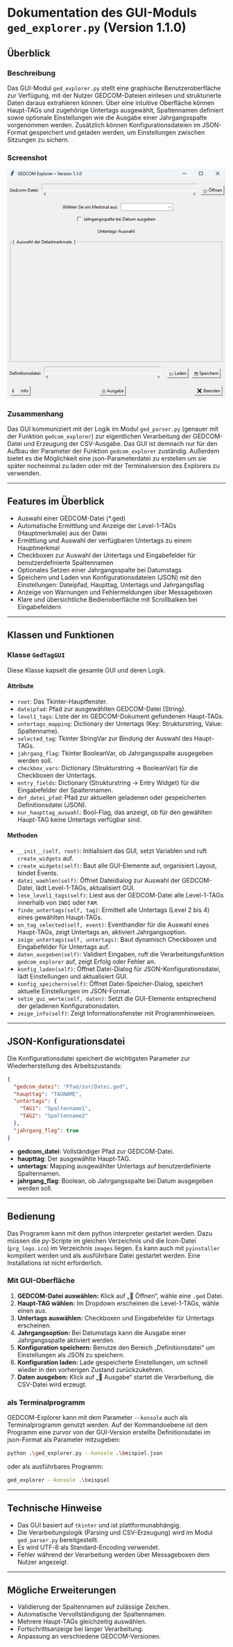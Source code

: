 # Dokumentation des GUI-Moduls `ged_explorer.py` (Version 1.1.0)

## Überblick

### Beschreibung
Das GUI-Modul `ged_explorer.py` stellt eine graphische Benutzeroberfläche zur Verfügung, mit der Nutzer GEDCOM-Dateien einlesen und strukturierte Daten daraus extrahieren können. Über eine intuitive Oberfläche können Haupt-TAGs und zugehörige Untertags ausgewählt, Spaltennamen definiert sowie optionale Einstellungen wie die Ausgabe einer Jahrgangsspalte vorgenommen werden. Zusätzlich können Konfigurationsdateien im JSON-Format gespeichert und geladen werden, um Einstellungen zwischen Sitzungen zu sichern.
### Screenshot
![alt text](<images/Screenshot 2025-06-02 081628.png>)

### Zusammenhang
Das GUI kommuniziert mit der Logik im Modul `ged_parser.py` (genauer mit der Funktion `gedcom_explorer`) zur eigentlichen Verarbeitung der GEDCOM-Datei und Erzeugung der CSV-Ausgabe. Das GUI ist demnach nur für den Aufbau der Parameter der Funktion `gedcom_explorer` zuständig. 
Außerdem bietet es die Möglichkeit eine json-Parameterdatei zu erstellen um sie später nocheinmal zu laden oder mit der Terminalversion des Explorers zu verwenden.

---

## Features im Überblick

* Auswahl einer GEDCOM-Datei (\*.ged)
* Automatische Ermittlung und Anzeige der Level-1-TAGs (Hauptmerkmale) aus der Datei
* Ermittlung und Auswahl der verfügbaren Untertags zu einem Hauptmerkmal
* Checkboxen zur Auswahl der Untertags und Eingabefelder für benutzerdefinierte Spaltennamen
* Optionales Setzen einer Jahrgangsspalte bei Datumstags
* Speichern und Laden von Konfigurationsdateien (JSON) mit den Einstellungen: Dateipfad, Haupttag, Untertags und Jahrgangsflag
* Anzeige von Warnungen und Fehlermeldungen über Messageboxen
* Klare und übersichtliche Bedienoberfläche mit Scrollbalken bei Eingabefeldern

---

## Klassen und Funktionen

### Klasse `GedTagGUI`

Diese Klasse kapselt die gesamte GUI und deren Logik.

#### Attribute

* `root`: Das Tkinter-Hauptfenster.
* `dateipfad`: Pfad zur ausgewählten GEDCOM-Datei (String).
* `level1_tags`: Liste der im GEDCOM-Dokument gefundenen Haupt-TAGs.
* `untertags_mapping`: Dictionary der Untertags (Key: Strukturstring, Value: Spaltenname).
* `selected_tag`: Tkinter StringVar zur Bindung der Auswahl des Haupt-TAGs.
* `jahrgang_flag`: Tkinter BooleanVar, ob Jahrgangsspalte ausgegeben werden soll.
* `checkbox_vars`: Dictionary (Strukturstring → BooleanVar) für die Checkboxen der Untertags.
* `entry_fields`: Dictionary (Strukturstring → Entry Widget) für die Eingabefelder der Spaltennamen.
* `def_datei_pfad`: Pfad zur aktuellen geladenen oder gespeicherten Definitionsdatei (JSON).
* `nur_haupttag_auswahl`: Bool-Flag, das anzeigt, ob für den gewählten Haupt-TAG keine Untertags verfügbar sind.

#### Methoden

* `__init__(self, root)`: Initialisiert das GUI, setzt Variablen und ruft `create_widgets` auf.
* `create_widgets(self)`: Baut alle GUI-Elemente auf, organisiert Layout, bindet Events.
* `datei_waehlen(self)`: Öffnet Dateidialog zur Auswahl der GEDCOM-Datei, lädt Level-1-TAGs, aktualisiert GUI.
* `lese_level1_tags(self)`: Liest aus der GEDCOM-Datei alle Level-1-TAGs innerhalb von `INDI` oder `FAM`.
* `finde_untertags(self, tag)`: Ermittelt alle Untertags (Level 2 bis 4) eines gewählten Haupt-TAGs.
* `on_tag_selected(self, event)`: Eventhandler für die Auswahl eines Haupt-TAGs, zeigt Untertags an, aktiviert Jahrgangsoption.
* `zeige_untertags(self, untertags)`: Baut dynamisch Checkboxen und Eingabefelder für Untertags auf.
* `daten_ausgeben(self)`: Validiert Eingaben, ruft die Verarbeitungsfunktion `gedcom_explorer` auf, zeigt Erfolg oder Fehler an.
* `konfig_laden(self)`: Öffnet Datei-Dialog für JSON-Konfigurationsdatei, lädt Einstellungen und aktualisiert GUI.
* `konfig_speichern(self)`: Öffnet Datei-Speicher-Dialog, speichert aktuelle Einstellungen im JSON-Format.
* `setze_gui_werte(self, daten)`: Setzt die GUI-Elemente entsprechend der geladenen Konfigurationsdaten.
* `zeige_info(self)`: Zeigt Informationsfenster mit Programmhinweisen.

---

## JSON-Konfigurationsdatei

Die Konfigurationsdatei speichert die wichtigsten Parameter zur Wiederherstellung des Arbeitszustands:

```json
{
  "gedcom_datei": "Pfad/zur/Datei.ged",
  "haupttag": "TAGNAME",
  "untertags": {
    "TAG1": "Spaltenname1",
    "TAG2": "Spaltenname2"
  },
  "jahrgang_flag": true
}
```

* **gedcom\_datei**: Vollständiger Pfad zur GEDCOM-Datei.
* **haupttag**: Der ausgewählte Haupt-TAG.
* **untertags**: Mapping ausgewählter Untertags auf benutzerdefinierte Spaltennamen.
* **jahrgang\_flag**: Boolean, ob Jahrgangsspalte bei Datum ausgegeben werden soll.

---

## Bedienung
Das Programm kann mit dem python interpreter gestartet werden. Dazu müssen die py-Scripte im gleichen Verzeichnis und die Icon-Datei (`prg_logo.ico`) im Verzeichnis `images` liegen.
Es kann auch mit `pyinstaller` kompiliert werden und als ausführbare Datei gestartet werden. Eine Installations ist nicht erforderlich.

### Mit GUI-Oberfläche

1. **GEDCOM-Datei auswählen:** Klick auf „📂 Öffnen“, wähle eine `.ged` Datei.
2. **Haupt-TAG wählen:** Im Dropdown erscheinen die Level-1-TAGs, wähle einen aus.
3. **Untertags auswählen:** Checkboxen und Eingabefelder für Untertags erscheinen.
4. **Jahrgangsoption:** Bei Datumstags kann die Ausgabe einer Jahrgangsspalte aktiviert werden.
5. **Konfiguration speichern:** Benutze den Bereich „Definitionsdatei“ um Einstellungen als JSON zu speichern.
6. **Konfiguration laden:** Lade gespeicherte Einstellungen, um schnell wieder in den vorherigen Zustand zurückzukehren.
7. **Daten ausgeben:** Klick auf „📄 Ausgabe“ startet die Verarbeitung, die CSV-Datei wird erzeugt.

### als Terminalprogramm
GEDCOM-Explorer kann mit dem Parameter `--konsole` auch als Terminalprogramm genutzt werden. 
Auf der Kommandoebene ist dem Programm eine zurvor von der GUI-Version erstellte Definitionsdatei im json-Format als Parameter mitzugeben:
```bash
python .\ged_explorer.py --konsole .\beispiel.json
```
oder als ausführbares Programm:
```bash
ged_explorer --konsole .\beispiel
```

---

## Technische Hinweise

* Das GUI basiert auf `tkinter` und ist plattformunabhängig.
* Die Verarbeitungslogik (Parsing und CSV-Erzeugung) wird im Modul `ged_parser.py` bereitgestellt.
* Es wird UTF-8 als Standard-Encoding verwendet.
* Fehler während der Verarbeitung werden über Messageboxen dem Nutzer angezeigt.

---

## Mögliche Erweiterungen

* Validierung der Spaltennamen auf zulässige Zeichen.
* Automatische Vervollständigung der Spaltennamen.
* Mehrere Haupt-TAGs gleichzeitig auswählen.
* Fortschrittsanzeige bei langer Verarbeitung.
* Anpassung an verschiedene GEDCOM-Versionen.



